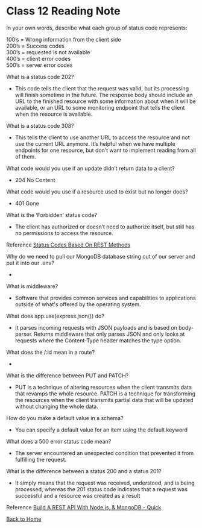 # Class 12 Reading Note

In your own words, describe what each group of status code represents:

100’s = Wrong information from the client side  
200’s = Success codes  
300’s = requested is not available  
400’s = client error codes  
500’s = server error codes  

What is a status code 202?

- This code tells the client that the request was valid, but its processing will finish sometime in the future. The response body should include an URL to the finished resource with some information about when it will be available, or an URL to some monitoring endpoint that tells the client when the resource is available.

What is a status code 308?

- This tells the client to use another URL to access the resource and not use the current URL anymore. It’s helpful when we have multiple endpoints for one resource, but don’t want to implement reading from all of them.

What code would you use if an update didn’t return data to a client?

- 204 No Content

What code would you use if a resource used to exist but no longer does?

- 401 Gone

What is the ‘Forbidden’ status code?

- The client has authorized or doesn’t need to authorize itself, but still has no permissions to access the resource.

Reference [Status Codes Based On REST Methods](https://www.moesif.com/blog/technical/api-design/Which-HTTP-Status-Code-To-Use-For-Every-CRUD-App/)

Why do we need to pull our MongoDB database string out of our server and put it into our .env?

- 

What is middleware?

- Software that provides common services and capabilities to applications outside of what's offered by the operating system.

What does app.use(express.json()) do?

- It parses incoming requests with JSON payloads and is based on body-parser. Returns middleware that only parses JSON and only looks at requests where the Content-Type header matches the type option.

What does the /:id mean in a route?

- 

What is the difference between PUT and PATCH?

- PUT is a technique of altering resources when the client transmits data that revamps the whole resource. PATCH is a technique for transforming the resources when the client transmits partial data that will be updated without changing the whole data.

How do you make a default value in a schema?

- You can specify a default value for an item using the default keyword

What does a 500 error status code mean?

- The server encountered an unexpected condition that prevented it from fulfilling the request.

What is the difference between a status 200 and a status 201?

- It simply means that the request was received, understood, and is being processed, whereas the 201 status code indicates that a request was successful and a resource was created as a result

Reference [Build A REST API With Node.js, & MongoDB - Quick](https://www.youtube.com/channel/UCFbNIlppjAuEX4znoulh0Cw)

[Back to Home](../../README.md)  
